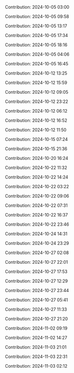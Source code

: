 Contribution: 2024-10-05 03:00

Contribution: 2024-10-05 09:58

Contribution: 2024-10-05 13:17

Contribution: 2024-10-05 17:34

Contribution: 2024-10-05 18:16

Contribution: 2024-10-05 04:06

Contribution: 2024-10-05 16:45

Contribution: 2024-10-12 13:25

Contribution: 2024-10-12 15:59

Contribution: 2024-10-12 09:05

Contribution: 2024-10-12 23:22

Contribution: 2024-10-12 06:12

Contribution: 2024-10-12 16:52

Contribution: 2024-10-12 11:50

Contribution: 2024-10-15 07:24

Contribution: 2024-10-15 21:36

Contribution: 2024-10-20 16:24

Contribution: 2024-10-22 11:32

Contribution: 2024-10-22 14:24

Contribution: 2024-10-22 03:22

Contribution: 2024-10-22 09:06

Contribution: 2024-10-22 07:31

Contribution: 2024-10-22 16:37

Contribution: 2024-10-22 23:46

Contribution: 2024-10-24 14:31

Contribution: 2024-10-24 23:29

Contribution: 2024-10-27 02:08

Contribution: 2024-10-27 22:01

Contribution: 2024-10-27 17:53

Contribution: 2024-10-27 12:29

Contribution: 2024-10-27 23:44

Contribution: 2024-10-27 05:41

Contribution: 2024-10-27 11:33

Contribution: 2024-10-27 21:20

Contribution: 2024-11-02 09:19

Contribution: 2024-11-02 14:27

Contribution: 2024-11-03 21:01

Contribution: 2024-11-03 22:31

Contribution: 2024-11-03 02:12


